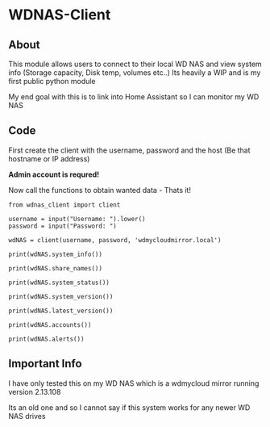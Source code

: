 # WDNAS-Client

## About
This module allows users to connect to their local WD NAS and view system info (Storage capacity, Disk temp, volumes etc..)
Its heavily a WIP and is my first public python module

My end goal with this is to link into Home Assistant so I can monitor my WD NAS

## Code

First create the client with the username, password and the host (Be that hostname or IP address)

__Admin account is requred!__

Now call the functions to obtain wanted data - Thats it!

```
from wdnas_client import client

username = input("Username: ").lower()
password = input("Password: ")

wdNAS = client(username, password, 'wdmycloudmirror.local')

print(wdNAS.system_info())

print(wdNAS.share_names())

print(wdNAS.system_status())

print(wdNAS.system_version())

print(wdNAS.latest_version())

print(wdNAS.accounts())

print(wdNAS.alerts())
```

## Important Info

I have only tested this on my WD NAS which is a wdmycloud mirror running version 2.13.108

Its an old one and so I cannot say if this system works for any newer WD NAS drives
